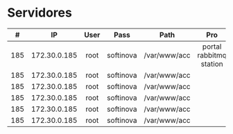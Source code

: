 # Servidores

|  #  |      IP      | User |   Pass    |     Path     |           Pro           | HML | Dev |     |     |
| :-: | :----------: | :--: | :-------: | :----------: | :---------------------: | --- | --- | --- | --- |
| 185 | 172.30.0.185 | root | softinova | /var/www/acc | portal rabbitmq station |     |     |     |     |
| 185 | 172.30.0.185 | root | softinova | /var/www/acc |                         |     |     |     |     |
| 185 | 172.30.0.185 | root | softinova | /var/www/acc |                         |     |     |     |     |
| 185 | 172.30.0.185 | root | softinova | /var/www/acc |                         |     |     |     |     |
| 185 | 172.30.0.185 | root | softinova | /var/www/acc |                       |     |     |     |     |
| 185 | 172.30.0.185 | root | softinova | /var/www/acc |                      |     |     |     |     |

